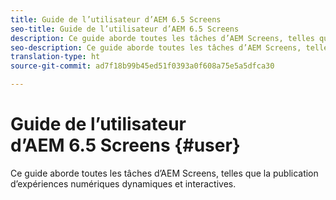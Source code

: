 ```yaml
---
title: Guide de l’utilisateur d’AEM 6.5 Screens
seo-title: Guide de l’utilisateur d’AEM 6.5 Screens
description: Ce guide aborde toutes les tâches d’AEM Screens, telles que la publication d’expériences numériques dynamiques et interactives.
seo-description: Ce guide aborde toutes les tâches d’AEM Screens, telles que la publication d’expériences numériques dynamiques et interactives.
translation-type: ht
source-git-commit: ad7f18b99b45ed51f0393a0f608a75e5a5dfca30

---
```



# Guide de l’utilisateur d’AEM 6.5 Screens {#user}

Ce guide aborde toutes les tâches d’AEM Screens, telles que la publication d’expériences numériques dynamiques et interactives.

